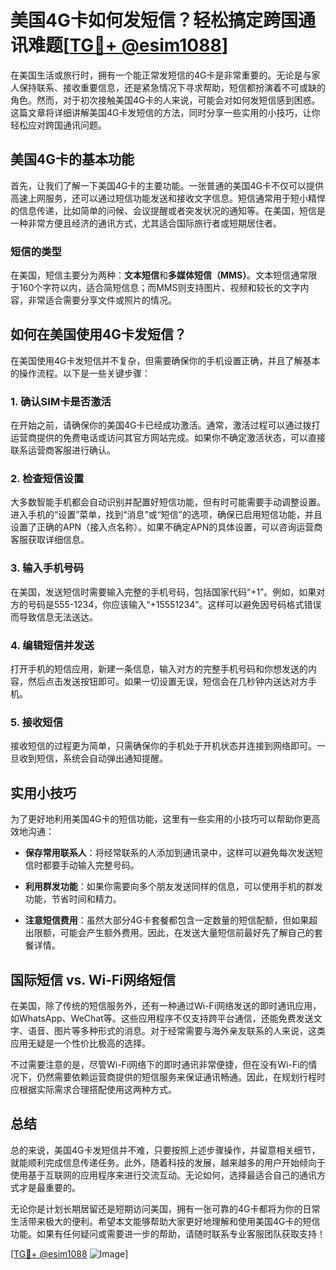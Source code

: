 # 美国4G卡如何发短信？轻松搞定跨国通讯难题[[TG💪+ @esim1088](https://t.me/s/esim1088)]

在美国生活或旅行时，拥有一个能正常发短信的4G卡是非常重要的。无论是与家人保持联系、接收重要信息，还是紧急情况下寻求帮助，短信都扮演着不可或缺的角色。然而，对于初次接触美国4G卡的人来说，可能会对如何发短信感到困惑。这篇文章将详细讲解美国4G卡发短信的方法，同时分享一些实用的小技巧，让你轻松应对跨国通讯问题。

## 美国4G卡的基本功能

首先，让我们了解一下美国4G卡的主要功能。一张普通的美国4G卡不仅可以提供高速上网服务，还可以通过短信功能发送和接收文字信息。短信通常用于短小精悍的信息传递，比如简单的问候、会议提醒或者突发状况的通知等。在美国，短信是一种非常方便且经济的通讯方式，尤其适合国际旅行者或短期居住者。

### 短信的类型

在美国，短信主要分为两种：**文本短信**和**多媒体短信（MMS）**。文本短信通常限于160个字符以内，适合简短信息；而MMS则支持图片、视频和较长的文字内容，非常适合需要分享文件或照片的情况。

## 如何在美国使用4G卡发短信？

在美国使用4G卡发短信并不复杂，但需要确保你的手机设置正确，并且了解基本的操作流程。以下是一些关键步骤：

### 1. **确认SIM卡是否激活**

在开始之前，请确保你的美国4G卡已经成功激活。通常，激活过程可以通过拨打运营商提供的免费电话或访问其官方网站完成。如果你不确定激活状态，可以直接联系运营商客服进行确认。

### 2. **检查短信设置**

大多数智能手机都会自动识别并配置好短信功能，但有时可能需要手动调整设置。进入手机的“设置”菜单，找到“消息”或“短信”的选项，确保已启用短信功能，并且设置了正确的APN（接入点名称）。如果不确定APN的具体设置，可以咨询运营商客服获取详细信息。

### 3. **输入手机号码**

在美国，发送短信时需要输入完整的手机号码，包括国家代码“+1”。例如，如果对方的号码是555-1234，你应该输入“+15551234”。这样可以避免因号码格式错误而导致信息无法送达。

### 4. **编辑短信并发送**

打开手机的短信应用，新建一条信息，输入对方的完整手机号码和你想发送的内容，然后点击发送按钮即可。如果一切设置无误，短信会在几秒钟内送达对方手机。

### 5. **接收短信**

接收短信的过程更为简单，只需确保你的手机处于开机状态并连接到网络即可。一旦收到短信，系统会自动弹出通知提醒。

## 实用小技巧

为了更好地利用美国4G卡的短信功能，这里有一些实用的小技巧可以帮助你更高效地沟通：

- **保存常用联系人**：将经常联系的人添加到通讯录中，这样可以避免每次发送短信时都要手动输入完整号码。
  
- **利用群发功能**：如果你需要向多个朋友发送同样的信息，可以使用手机的群发功能，节省时间和精力。

- **注意短信费用**：虽然大部分4G卡套餐都包含一定数量的短信配额，但如果超出限额，可能会产生额外费用。因此，在发送大量短信前最好先了解自己的套餐详情。

## 国际短信 vs. Wi-Fi网络短信

在美国，除了传统的短信服务外，还有一种通过Wi-Fi网络发送的即时通讯应用，如WhatsApp、WeChat等。这些应用程序不仅支持跨平台通信，还能免费发送文字、语音、图片等多种形式的消息。对于经常需要与海外亲友联系的人来说，这类应用无疑是一个性价比极高的选择。

不过需要注意的是，尽管Wi-Fi网络下的即时通讯非常便捷，但在没有Wi-Fi的情况下，仍然需要依赖运营商提供的短信服务来保证通讯畅通。因此，在规划行程时应根据实际需求合理搭配使用这两种方式。

## 总结

总的来说，美国4G卡发短信并不难，只要按照上述步骤操作，并留意相关细节，就能顺利完成信息传递任务。此外，随着科技的发展，越来越多的用户开始倾向于使用基于互联网的应用程序来进行交流互动。无论如何，选择最适合自己的通讯方式才是最重要的。

无论你是计划长期居留还是短期访问美国，拥有一张可靠的4G卡都将为你的日常生活带来极大的便利。希望本文能够帮助大家更好地理解和使用美国4G卡的短信功能。如果有任何疑问或需要进一步的帮助，请随时联系专业客服团队获取支持！

[[TG💪+ @esim1088](https://t.me/s/esim1088) ![Image](https://i.postimg.cc/4NQfJmqS/Snipaste-2025-05-13-00-14-12.png)]